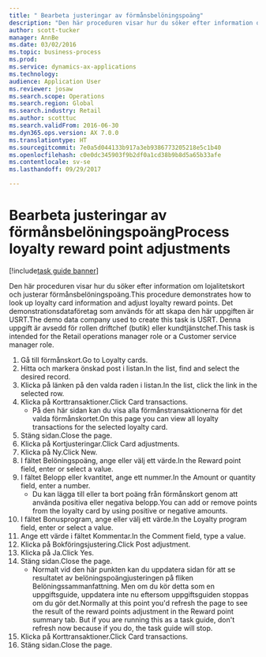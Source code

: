 ```yaml
--- 
title: " Bearbeta justeringar av förmånsbelöningspoäng"
description: "Den här proceduren visar hur du söker efter information om lojalitetskort och justerar förmånsbelöningspoäng."
author: scott-tucker
manager: AnnBe
ms.date: 03/02/2016
ms.topic: business-process
ms.prod: 
ms.service: dynamics-ax-applications
ms.technology: 
audience: Application User
ms.reviewer: josaw
ms.search.scope: Operations
ms.search.region: Global
ms.search.industry: Retail
ms.author: scotttuc
ms.search.validFrom: 2016-06-30
ms.dyn365.ops.version: AX 7.0.0
ms.translationtype: HT
ms.sourcegitcommit: 7e0a5d044133b917a3eb9386773205218e5c1b40
ms.openlocfilehash: c0e0dc345903f9b2df0a1cd38b9b8d5a65b33afe
ms.contentlocale: sv-se
ms.lasthandoff: 09/29/2017

---
```

# <a name="process-loyalty-reward-point-adjustments"></a><span data-ttu-id="425e9-103"> Bearbeta justeringar av förmånsbelöningspoäng</span><span class="sxs-lookup"><span data-stu-id="425e9-103">Process loyalty reward point adjustments</span></span>

[!include[task guide banner](../includes/task-guide-banner.md)]

<span data-ttu-id="425e9-104">Den här proceduren visar hur du söker efter information om lojalitetskort och justerar förmånsbelöningspoäng.</span><span class="sxs-lookup"><span data-stu-id="425e9-104">This procedure demonstrates how to look up loyalty card information and adjust loyalty reward points.</span></span> <span data-ttu-id="425e9-105">Det demonstrationsdataföretag som används för att skapa den här uppgiften är USRT.</span><span class="sxs-lookup"><span data-stu-id="425e9-105">The demo data company used to create this task is USRT.</span></span> <span data-ttu-id="425e9-106">Denna uppgift är avsedd för rollen driftchef (butik) eller kundtjänstchef.</span><span class="sxs-lookup"><span data-stu-id="425e9-106">This task is intended for the Retail operations manager role or a Customer service manager role.</span></span>

1. <span data-ttu-id="425e9-107">Gå till förmånskort.</span><span class="sxs-lookup"><span data-stu-id="425e9-107">Go to Loyalty cards.</span></span>
2. <span data-ttu-id="425e9-108">Hitta och markera önskad post i listan.</span><span class="sxs-lookup"><span data-stu-id="425e9-108">In the list, find and select the desired record.</span></span>
3. <span data-ttu-id="425e9-109">Klicka på länken på den valda raden i listan.</span><span class="sxs-lookup"><span data-stu-id="425e9-109">In the list, click the link in the selected row.</span></span>
4. <span data-ttu-id="425e9-110">Klicka på Korttransaktioner.</span><span class="sxs-lookup"><span data-stu-id="425e9-110">Click Card transactions.</span></span>
    * <span data-ttu-id="425e9-111">På den här sidan kan du visa alla förmånstransaktionerna för det valda förmånskortet.</span><span class="sxs-lookup"><span data-stu-id="425e9-111">On this page you can view all loyalty transactions for the selected loyalty card.</span></span>  
5. <span data-ttu-id="425e9-112">Stäng sidan.</span><span class="sxs-lookup"><span data-stu-id="425e9-112">Close the page.</span></span>
6. <span data-ttu-id="425e9-113">Klicka på Kortjusteringar.</span><span class="sxs-lookup"><span data-stu-id="425e9-113">Click Card adjustments.</span></span>
7. <span data-ttu-id="425e9-114">Klicka på Ny.</span><span class="sxs-lookup"><span data-stu-id="425e9-114">Click New.</span></span>
8. <span data-ttu-id="425e9-115">I fältet Belöningspoäng, ange eller välj ett värde.</span><span class="sxs-lookup"><span data-stu-id="425e9-115">In the Reward point field, enter or select a value.</span></span>
9. <span data-ttu-id="425e9-116">I fältet Belopp eller kvantitet, ange ett nummer.</span><span class="sxs-lookup"><span data-stu-id="425e9-116">In the Amount or quantity field, enter a number.</span></span>
    * <span data-ttu-id="425e9-117">Du kan lägga till eller ta bort poäng från förmånskort genom att använda positiva eller negativa belopp.</span><span class="sxs-lookup"><span data-stu-id="425e9-117">You can add or remove points from the loyalty card by using positive or negative amounts.</span></span>  
10. <span data-ttu-id="425e9-118">I fältet Bonusprogram, ange eller välj ett värde.</span><span class="sxs-lookup"><span data-stu-id="425e9-118">In the Loyalty program field, enter or select a value.</span></span>
11. <span data-ttu-id="425e9-119">Ange ett värde i fältet Kommentar.</span><span class="sxs-lookup"><span data-stu-id="425e9-119">In the Comment field, type a value.</span></span>
12. <span data-ttu-id="425e9-120">Klicka på Bokföringsjustering.</span><span class="sxs-lookup"><span data-stu-id="425e9-120">Click Post adjustment.</span></span>
13. <span data-ttu-id="425e9-121">Klicka på Ja.</span><span class="sxs-lookup"><span data-stu-id="425e9-121">Click Yes.</span></span>
14. <span data-ttu-id="425e9-122">Stäng sidan.</span><span class="sxs-lookup"><span data-stu-id="425e9-122">Close the page.</span></span>
    * <span data-ttu-id="425e9-123">Normalt vid den här punkten kan du uppdatera sidan för att se resultatet av belöningspoängjusteringen på fliken Belöningssammanfattning. Men om du kör detta som en uppgiftsguide, uppdatera inte nu eftersom uppgiftsguiden stoppas om du gör det.</span><span class="sxs-lookup"><span data-stu-id="425e9-123">Normally at this point you'd refresh the page to see the result of the reward points adjustment in the Reward point summary tab. But if you are running this as a task guide, don't refresh now because if you do, the task guide will stop.</span></span>  
15. <span data-ttu-id="425e9-124">Klicka på Korttransaktioner.</span><span class="sxs-lookup"><span data-stu-id="425e9-124">Click Card transactions.</span></span>
16. <span data-ttu-id="425e9-125">Stäng sidan.</span><span class="sxs-lookup"><span data-stu-id="425e9-125">Close the page.</span></span>


